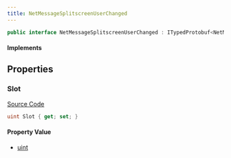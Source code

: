```yaml
---
title: NetMessageSplitscreenUserChanged
---
```


```csharp
public interface NetMessageSplitscreenUserChanged : ITypedProtobuf<NetMessageSplitscreenUserChanged>, INativeHandle
```

#### Implements

## Properties

### Slot

[Source Code](https://github.com/swiftly-solution/swiftlys2/blob/beta/managed/src/SwiftlyS2.Generated/Protobufs/Interfaces/NetMessageSplitscreenUserChanged.cs#L13)

```csharp
uint Slot { get; set; }
```

#### Property Value

- [uint](https://learn.microsoft.com/dotnet/api/system.uint32)

